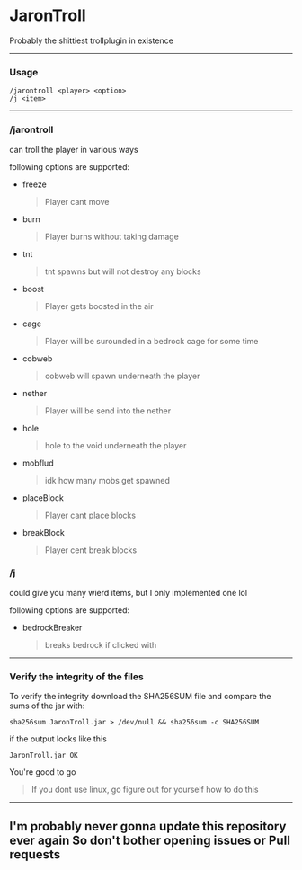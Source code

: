 # JaronTroll

Probably the shittiest trollplugin in existence

---

### Usage

```
/jarontroll <player> <option>
/j <item>
```

---

### /jarontroll

can troll the player in various ways

following options are supported:

+ freeze
    > Player cant move
+ burn
    > Player burns without taking damage
+ tnt
    > tnt spawns but will not destroy any blocks
+ boost
    > Player gets boosted in the air
+ cage
    > Player will be surounded in a bedrock cage for some time
+ cobweb
    > cobweb will spawn underneath the player
+ nether
    > Player will be send into the nether
+ hole
    > hole to the void underneath the player
+ mobflud
    > idk how many mobs get spawned 
+ placeBlock
    > Player cant place blocks
+ breakBlock
    > Player cent break blocks

### /j

could give you many wierd items, but I only implemented one lol

following options are supported:

+ bedrockBreaker
    > breaks bedrock if clicked with

---

### Verify the integrity of the files

To verify the integrity download the SHA256SUM file and compare the sums of the jar with:

```
sha256sum JaronTroll.jar > /dev/null && sha256sum -c SHA256SUM
```

if the output looks like this

```
JaronTroll.jar OK
```

You're good to go

> If you dont use linux, go figure out for yourself how to do this

---

## I'm probably never gonna update this repository ever again So don't bother opening issues or Pull requests

